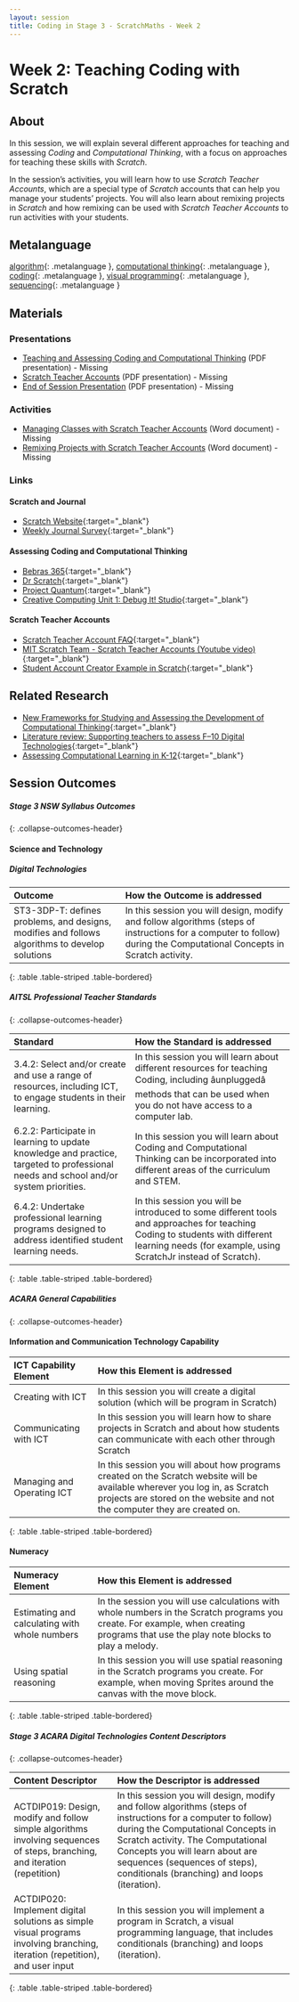 ```yaml
---
layout: session
title: Coding in Stage 3 - ScratchMaths - Week 2
---
```


# Week 2: Teaching Coding with Scratch

## About

In this session, we will explain several different approaches for teaching and assessing *Coding* and *Computational Thinking*, with a focus on approaches for teaching these skills with *Scratch*.

In the session’s activities, you will learn how to use *Scratch Teacher Accounts*, which are a special type of *Scratch* accounts that can help you manage your students’ projects. You will also learn about remixing projects in *Scratch* and how remixing can be used with *Scratch Teacher Accounts* to run activities with your students.

## Metalanguage

[algorithm](){: .metalanguage }, [computational thinking](){: .metalanguage }, [coding](){: .metalanguage }, [visual programming](){: .metalanguage }, [sequencing](){: .metalanguage }

## Materials

### Presentations

- [Teaching and Assessing Coding and Computational Thinking]() (PDF presentation) - Missing
- [Scratch Teacher Accounts]() (PDF presentation) - Missing
- [End of Session Presentation]() (PDF presentation) - Missing

### Activities

- [Managing Classes with Scratch Teacher Accounts]() (Word document) - Missing
- [Remixing Projects with Scratch Teacher Accounts]() (Word document) - Missing

### Links

#### Scratch and Journal

- [Scratch Website](https://scratch.mit.edu/){:target="_blank"}
- [Weekly Journal Survey](https://www.surveymonkey.com/r/uon_coding_journal){:target="_blank"}

#### Assessing Coding and Computational Thinking

- [Bebras 365](https://www.bebras.edu.au/bebras365/){:target="_blank"}
- [Dr Scratch](http://www.drscratch.org/){:target="_blank"}
- [Project Quantum](https://diagnosticquestions.com/Quantum){:target="_blank"}
- [Creative Computing Unit 1: Debug It! Studio](https://scratch.mit.edu/studios/475483/projects/){:target="_blank"}

#### Scratch Teacher Accounts

- [Scratch Teacher Account FAQ](https://scratch.mit.edu/educators/faq){:target="_blank"}
- [MIT Scratch Team - Scratch Teacher Accounts (Youtube video)](https://www.youtube.com/watch?v=7Hl9GxA1zwQ){:target="_blank"}
- [Student Account Creator Example in Scratch](https://scratch.mit.edu/projects/163476162/){:target="_blank"}

## Related Research

- [New Frameworks for Studying and Assessing the Development of Computational Thinking](http://web.media.mit.edu/~kbrennan/files/Brennan_Resnick_AERA2012_CT.pdf){:target="_blank"}
- [Literature review: Supporting teachers to assess F–10 Digital Technologies](https://www.digitaltechnologieshub.edu.au/docs/default-source/default-document-library/esadeliverableassessmentreviewofliterature_publish842b479809f96792a599ff0000f327dd.pdf?sfvrsn=0){:target="_blank"}
- [Assessing Computational Learning in K-12](http://www.life-slc.org/docs/LSLC_rp_A204_Grover-Cooper-Pea_ITiCSE-2014.pdf){:target="_blank"}

## Session Outcomes

##### Stage 3 NSW Syllabus Outcomes
{: .collapse-outcomes-header}

####  Science and Technology

##### Digital Technologies

| Outcome                                                                                        | How the Outcome is addressed                                                                                                                                          |
|:-----------------------------------------------------------------------------------------------|:----------------------------------------------------------------------------------------------------------------------------------------------------------------------|
| ST3-3DP-T: defines problems, and designs, modifies and follows algorithms to develop solutions | In this session you will design, modify and follow algorithms (steps of instructions for a computer to follow) during the Computational Concepts in Scratch activity. |
{: .table .table-striped .table-bordered}


##### AITSL Professional Teacher Standards
{: .collapse-outcomes-header}

| Standard                                                                                                                             | How the Standard is addressed                                                                                                                                                                  |
|:-------------------------------------------------------------------------------------------------------------------------------------|:-----------------------------------------------------------------------------------------------------------------------------------------------------------------------------------------------|
| 3.4.2: Select and/or create and use a range of resources, including ICT, to engage students in their learning.                       | In this session you will learn about different resources for teaching Coding, including âunpluggedâ methods that can be used when you do not have access to a computer lab.                    |
| 6.2.2: Participate in learning to update knowledge and practice, targeted to professional needs and school and/or system priorities. | In this session you will learn about Coding and Computational Thinking can be incorporated into different areas of the curriculum and STEM.                                                    |
| 6.4.2: Undertake professional learning programs designed to address identified student learning needs.                               | In this session you will be introduced to some different tools and approaches for teaching Coding to students with different learning needs (for example, using ScratchJr instead of Scratch). |
{: .table .table-striped .table-bordered}


##### ACARA General Capabilities
{: .collapse-outcomes-header}

####  Information and Communication Technology Capability

| ICT Capability Element     | How this Element is addressed                                                                                                                                                                             |
|:---------------------------|:----------------------------------------------------------------------------------------------------------------------------------------------------------------------------------------------------------|
| Creating with ICT          | In this session you will create a digital solution (which will be program in Scratch)                                                                                                                     |
| Communicating with ICT     | In this session you will learn how to share projects in Scratch and about how students can communicate with each other through Scratch                                                                    |
| Managing and Operating ICT | In this session you will about how programs created on the Scratch website will be available wherever you log in, as Scratch projects are stored on the website and not the computer they are created on. |
{: .table .table-striped .table-bordered}

####  Numeracy

| Numeracy Element                              | How this Element is addressed                                                                                                                                                       |
|:----------------------------------------------|:------------------------------------------------------------------------------------------------------------------------------------------------------------------------------------|
| Estimating and calculating with whole numbers | In the session you will use calculations with whole numbers in the Scratch programs you create. For example, when creating programs that use the play note blocks to play a melody. |
| Using spatial reasoning                       | In this session you will use spatial reasoning in the Scratch programs you create. For example, when moving Sprites around the canvas with the move block.                          |
{: .table .table-striped .table-bordered}


##### Stage 3 ACARA Digital Technologies Content Descriptors
{: .collapse-outcomes-header}

| Content Descriptor                                                                                                           | How the Descriptor is addressed                                                                                                                                                                                                                                                                           |
|:-----------------------------------------------------------------------------------------------------------------------------|:----------------------------------------------------------------------------------------------------------------------------------------------------------------------------------------------------------------------------------------------------------------------------------------------------------|
| ACTDIP019: Design, modify and follow simple algorithms involving sequences of steps, branching, and iteration (repetition)   | In this session you will design, modify and follow algorithms (steps of instructions for a computer to follow) during the Computational Concepts in Scratch activity. The Computational Concepts you will learn about are sequences (sequences of steps), conditionals (branching) and loops (iteration). |
| ACTDIP020: Implement digital solutions as simple visual programs involving branching, iteration (repetition), and user input | In this session you will implement a program in Scratch, a visual programming language, that includes conditionals (branching) and loops (iteration).                                                                                                                                                     |
{: .table .table-striped .table-bordered}
